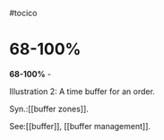 #tocico

# 68-100%

<b>68-100%</b> - 
 


Illustration 2: A time buffer for an order.


  


Syn.:[[buffer zones]].



See:[[buffer]], [[buffer management]].
